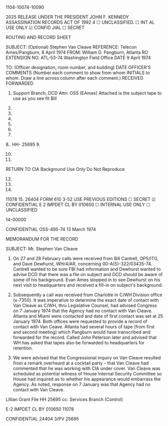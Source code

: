1104-10074-10090

2025 RELEASE UNDER THE PRESIDENT JOHN F. KENNEDY ASSASSINATION RECORDS ACT OF 1992
4	☐ UNCLASSIFIED.	☐ INT AL USE ONLY ☑ CONFID JIAL	☐ SECRET

ROUTING AND RECORD SHEET

SUBJECT: (Optional) Stephen Van Cleave
REFERENCE: Telecon Ames/Pangburn, 8 April 1974
FROM: William D. Pangburn, Atlanta RO EXTENSION NO. ATL-53-74
Washington Field Office
DATE 9 April 1974

TO: (Officer designation, room number, and building) DATE	OFFICER'S	COMMENTS (Number each comment to show from whom
INITIALS to whom. Draw a line across column after each comment.)
RECEIVED FORWARDED
1. Support Branch, DCD
Attn: OSS (EAmes)
Attached is the subject tape
to use as you see fit
Bill
2.

3.

4.

5.

6.

7.

8..
HH- 25695
9.

10.

11.
RETURN TO CIA
Background Use Only
Do Not Reproduce

12.

13.

14.
11078
15.
26404
FORM	610
3-52
USE PREVIOUS
EDITIONS	☐ SECRET	☑ CONFIDENTIAL	E 2 IMPDET CL BY 010650
☐ INTERNAL USE ONLY	☐ UNCLASSIFIED

14-00000

CONFIDENTIAL
OSS-495-74
13 March 1974

MEMORANDUM FOR THE RECORD

SUBJECT: Mr. Stephen Van Cleave

1.	On 27 and 28 February calls were received from Bill
Cantrell, OPS/ITG, and Dave Dewhurst, WH/4/AR, concerning
00-A(S)-322/03435-74. Cantrell wanted to be sure FBI had
information and Dewhurst wanted to advise DCD that there was
a file on subject and DCD should be aware of some of his
background. Evan Ames stopped in to see Dewhurst on his
next visit to headquarters and received a fill-in on subject's
background.

2.	Subsequently a call was received from Charlotte in
C/WH Division office (x-7350). It was imperative to determine
the exact date of contact with Van Cleave as C/WH, thru
Legislative Counsel, had advised Congress on 7 January 1974
that the Agency had no contact with Van Cleave. Atlanta and
Miami were contacted and date of first contact was set at 25
January 1974. Both offices were requested to provide a record
of contact with Van Ceave. Atlanta had several hours of tape
(from first and second meeting) which Pangburn would have transcribed
and forwarded for the record. Called John Peterson later and
advised that WH has asked that tapes also be forwarded to
headquarters for retention.

3.	We were advised that the Congressional inquiry on
Van Cleave resulted from a remark overheard at a cocktail
party - that Van Cleave had commented that he was working with
CIA under cover. Van Cleave was scheduled as potential witness
of House Internal Security Committee so House had inquired
as to whether his appearance would embarrass the Agency. As
noted, response on 7 January was that Agency had no contact with
Van Cleave.

Lillian Grant
File HH 25695
cc: Services Branch (Control)

E-2 IMPDET CL BY 010650
11078

CONFIDENTIAL
24404
3/PV
25695
